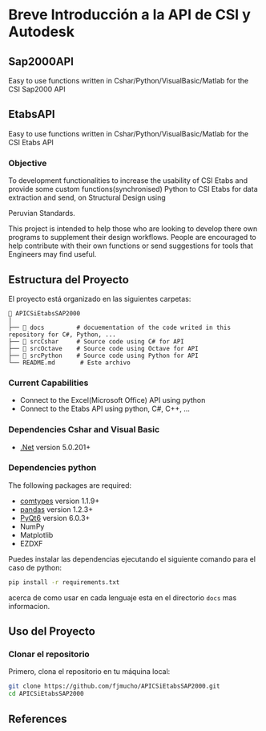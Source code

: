 # Breve Introducción a la API de CSI y Autodesk

## Sap2000API
Easy to use functions written in Cshar/Python/VisualBasic/Matlab for the CSI Sap2000 API

## EtabsAPI
Easy to use functions written in Cshar/Python/VisualBasic/Matlab for the CSI Etabs API


### Objective

To development functionalities to increase the usability of CSI Etabs and provide some custom functions(synchronised) Python to CSI Etabs for data extraction and send, on Structural Design using 

Peruvian Standards.

This project is intended to help those who are looking to develop there own programs to
supplement their design workflows. People are encouraged to help contribute with their own
functions or send suggestions for tools that Engineers may find useful. 


## Estructura del Proyecto

El proyecto está organizado en las siguientes carpetas:

```plaintext
📁 APICSiEtabsSAP2000
│
├── 📁 docs         # docuementation of the code writed in this repository for C#, Python, ...
├── 📁 srcCshar     # Source code using C# for API
├── 📁 srcOctave    # Source code using Octave for API
├── 📁 srcPython    # Source code using Python for API
└── README.md       # Este archivo
```

### Current Capabilities

- Connect to the Excel(Microsoft Office) API using python
- Connect to the Etabs API using python, C#, C++, ...

### Dependencies Cshar and Visual Basic

* [.Net](https://dotnet.microsoft.com/) version 5.0.201+

### Dependencies python

The following packages are required:

* [comtypes](https://pypi.org/project/comtypes/) version 1.1.9+
* [pandas](https://pandas.pydata.org/) version 1.2.3+
* [PyQt6](https://wiki.qt.io/Qt_6.0_Release) version 6.0.3+
* NumPy
* Matplotlib
* EZDXF

Puedes instalar las dependencias ejecutando el siguiente comando para el caso de python:

```bash
pip install -r requirements.txt
```
acerca de como usar en cada lenguaje esta en el directorio `docs` mas informacion.

## Uso del Proyecto

### Clonar el repositorio

Primero, clona el repositorio en tu máquina local:

```bash
git clone https://github.com/fjmucho/APICSiEtabsSAP2000.git
cd APICSiEtabsSAP2000
```

## References
<!-- - https://hakan-keskin.medium.com/ -->


